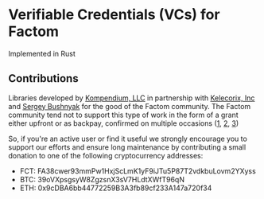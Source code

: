 # Verifiable Credentials (VCs) for Factom

Implemented in Rust

## Contributions

Libraries developed by [Kompendium, LLC](https://kompendium.co) in partnership with [Kelecorix, Inc](https://kelecorix.com) and [Sergey Bushnyak](https://sigrlami.eu) for the good of the Factom community. The Factom community tend not to support this type of work in the form of a grant either upfront or as backpay, confirmed on multiple occasions ([1](https://factomize.com/forums/threads/kompendium-12-back-pay-two-factom-community-sdks-client-libraries-php-ruby.4802/), [2](https://factomize.com/forums/threads/kompendium-12-back-pay-ruby-haskell-client-libraries-for-the-factom-blockchain.2740/), [3](https://factomize.com/forums/threads/back-pay-development-of-4-json-rpc-client-libraries-to-the-factom-community.2513/))

So, if you're an active user or find it useful we strongly encourage you to support our efforts and ensure long maintenance by contributing a small donation to one of the following cryptocurrency addresses:

- FCT: FA38cwer93mmPw1HxjScLmK1yF9iJTu5P87T2vdkbuLovm2YXyss
- BTC: 39oVXpsgsyW8ZgzsnX3sV7HLdtXWfT96qN
- ETH: 0x9cDBA6bb44772259B3A3fb89cf233A147a720f34
